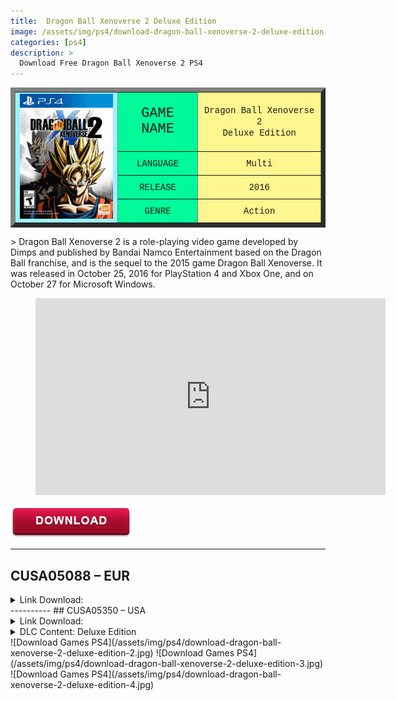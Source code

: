 ```yaml
---
title:  Dragon Ball Xenoverse 2 Deluxe Edition
image: /assets/img/ps4/download-dragon-ball-xenoverse-2-deluxe-edition-1.jpeg
categories: [ps4]
description: >
  Download Free Dragon Ball Xenoverse 2 PS4
---
```


<table border="7">
<tr>
<td rowspan="7" bgcolor="#98F5FF">
<div style="text-align: center;"><img loading="lazy" src="/assets/img/ps4/download-dragon-ball-xenoverse-2-deluxe-edition-1.jpeg" alt="" width="165" height="200"></div>
</td>
</tr>
<tr>
<td bgcolor="#00FA9A">
<div style="text-align: center;"><span style="font-family: Courier New, Courier, monospace; font-weight: normal; font-size: 22px">GAME NAME</span></div>
</td>
<td bgcolor="#FFF68F">
<div style="text-align: center;"><span style="font-family: Courier New, Courier, monospace;">Dragon Ball Xenoverse 2 </span></div>
<div style="text-align: center;"><span style="font-family: Courier New, Courier, monospace;">Deluxe Edition</span></div>
</td>
</tr>
<tr>
<td bgcolor="#00FA9A">
<div style="text-align: center;"><span style="font-family: Courier New, Courier, monospace; font-weight: normal;">LANGUAGE</span></div>
</td>
<td bgcolor="#FFF68F">
<div style="text-align: center;"><span style="font-family: Courier New, Courier, monospace;">Multi</span></div>
</td>
</tr>
<tr>
<td bgcolor="#00FA9A">
<div style="text-align: center;"><span style="font-family: Courier New, Courier, monospace; font-weight: normal;">RELEASE</span></div>
</td>
<td bgcolor="#FFF68F">
<div style="text-align: center;"><span style="font-family: Courier New, Courier, monospace;">2016</span></div>
</td>
</tr>
<tr>
<td bgcolor="#00FA9A">
<div style="text-align: center;"><span style="font-family: Courier New, Courier, monospace; font-weight: normal;">GENRE</span></div>
</td>
<td bgcolor="#FFF68F">
<div style="text-align: center;"><span style="font-family: Courier New, Courier, monospace;">Action</span></div>
</td>
</tr>
</table>
 > Dragon Ball Xenoverse 2 is a role-playing video game developed by Dimps and published by Bandai Namco Entertainment based on the Dragon Ball franchise, and is the sequel to the 2015 game Dragon Ball Xenoverse. It was released in October 25, 2016 for PlayStation 4 and Xbox One, and on October 27 for Microsoft Windows.  

<!-- blank line -->
<figure class="video_container">
  <iframe src="https://www.youtube.com/embed/R7B7ZvcrOXQ" width="560" height="315" frameborder="0" allowfullscreen="true"> </iframe>
</figure>
<!-- blank line -->


![Download Games PS4](/assets/img/download.png)

----------
## CUSA05088 – EUR

<details markdown=block>
<summary markdown=span>Link Download:</summary>
Note: Game for PS4 – not use PS3    
CUSA05088 – EUR  
Thank @Opoisso893/Golemnight  
Note : Link Zippy only use with [Jdownload2](https://ouo.io/rG8tH2){:target="_blank"}  
Game : [Lets]() – [Zippy](https://ouo.io/1KqwzGH){:target="_blank"} – [1File](https://ouo.io/EB5Adu){:target="_blank"}  
Update 1.25 : [Lets]() – [Zippy](https://ouo.io/KqNdI6){:target="_blank"} – [1File](https://ouo.io/raQRwu0){:target="_blank"}    
All DLC Deluxe : [Lets]() – [Zippy](https://ouo.io/XbzXPm){:target="_blank"} – [1File](https://ouo.io/tK7Bbc){:target="_blank"}      
Password: downloadgameps3.com.
</details>  
----------
## CUSA05350 – USA

<details markdown=block>
<summary markdown=span>Link Download:</summary>
Note: Game for PS4 – not use PS3    
CUSA05350 – USA
Thank @PuffinMan
Note : Link Zippy only use with [Jdownload2](https://ouo.io/rG8tH2){:target="_blank"}  
Game : [Lets]() – [Zippy](https://ouo.io/DOvdFlc){:target="_blank"} – [1File](https://ouo.io/T2yYJn){:target="_blank"} – [1File (Multi)](https://ouo.io/0FW35T){:target="_blank"}    
Update 1.21 : [Lets]() – [Zippy](https://ouo.io/GRradX){:target="_blank"} – [1File](https://ouo.io/iVi9br){:target="_blank"} – [1File (Multi)](https://ouo.io/r30XPtm){:target="_blank"}    
All DLC Deluxe : [Lets]() – [Zippy](https://ouo.io/a32EIp){:target="_blank"} – [1File](https://ouo.io/0c8Vmua){:target="_blank"}      
Password: downloadgameps3.com  
MD5 Checksum (Base): 6f1c9f67667790f73a76a1b5725d22f6  
MD5 Checksum (Update 1.21): 896af72a9d31378d025bb46428e0af07  
Language: English, French, Spanish, German, Italian, Japanese  
Note: Update v1.21 will only work with the provided Base Game. Repackage to make it work with your own base.  
</details>  


<details markdown=block>
<summary markdown=span>DLC Content: Deluxe Edition</summary>
SUPER PACK 1  

– 2 new playable characters: Cabba (with Super Saiyan transformation) and Frost (Final Form).  
– New master: Hit.  
– 5 new attacks.  
– 3 new Parallel Quests.  
– 2 new costumes.  
– 5 Super Souls.  
– 2 emotes.  

SUPER PACK 2  

– 2 new playable characters: Champa and Vados.  
– New story quests from DRAGON BALL SUPER.  
– 1 Additional Stage.  
– 8 New Attacks.  
– 3 New Costumes.  
– 1 Additional Vehicle, the Space Pod.  
– Super Souls and Emotes.  

SUPER PACK 3  

– 3 Playable Characters: Goku Black Rose, Zamasu, Bojack.  
– 3 New Parallel Quests.  
– 5 Additional Skills.  
– 4 Additional Costumes.  
– 5 Super Souls and 2 Emotes.  

SUPER PACK 4  

– 1 Additional Episode  
– 2 Playable Characters: Fused Zamasu, SSGSS Vegito.  
– 3 New Parallel Quests.  
– 1 Additional Stage.  
– 5 Additional Skills.  
– 4 Additional Costumes.  
– 6 Super Souls.  

EXTRA PACK 1  

– 4 new powerful characters: Dabra, Buu (Gohan absorbed), Tapion and Android 13.  
– New Master: Zamasu.  
– 5 New Parallel Quests.  
– 4 New Costumes.  
– 13 New Skills.  
– 8 New Super Souls.  

EXTRA PACK 2 (Only CUSA05088 – EUR)  

EXTRA PACK 3  

– 2 New Powerful Characters: Kefla and Super Baby 2.  
– 5 New Parallel Quests.  
– 4 New Costumes.  
– 8 New Skills.  
– 2 New Super Souls.  

EXTRA PACK 4

– 2 New characters: SSGSS Gogeta and Broly (Full Power Super Saiyan).
– 1 New stage.
– 5 New Parallel Quests.
– 8 Additional Skills.
– 2 Costumes.
– 15 Super Souls.

ULTRA PACK 1

– 3 New characters: Ribrianne, SSGSS Vegeta (Evolved), Vegeta (Super Saiyan God).
– 5 New Parallel Quests.
– 10 Additional Skills.
– 4 Costumes.
– 8 Super Souls.

ULTRA PACK 2

– 2 New characters: Android 21 (DB FighterZ), Majuub.
– 5 New Parallel Quests.
– 8 Additional Skills.
– 5 Costumes/Accessories.
– 8 Super Souls.

PRE-ORDER BONUS

– A playable character: Goku Black from DRAGON BALL SUPER.
– Rewarded the Tao Pai Pai Stick vehicle.

FUTURE TRUNKS

– Early access to the character Future Trunks from DRAGON BALL SUPER.

MASTERS PACK

– Get this pack that includes 5 Dragon Ball Masters, including Android 16, Bardock, Cooler, Whis and Future Gohan.

STEVE AOKI PACK (Only CUSA05088 – EUR)

ANIME MUSIC PACK 1 (Only CUSA05088 – EUR)

ANIME MUSIC PACK 2 (Only CUSA05088 – EUR)

……………………………………  
</details>  
![Download Games PS4](/assets/img/ps4/download-dragon-ball-xenoverse-2-deluxe-edition-2.jpg)  
![Download Games PS4](/assets/img/ps4/download-dragon-ball-xenoverse-2-deluxe-edition-3.jpg)  
![Download Games PS4](/assets/img/ps4/download-dragon-ball-xenoverse-2-deluxe-edition-4.jpg)  
